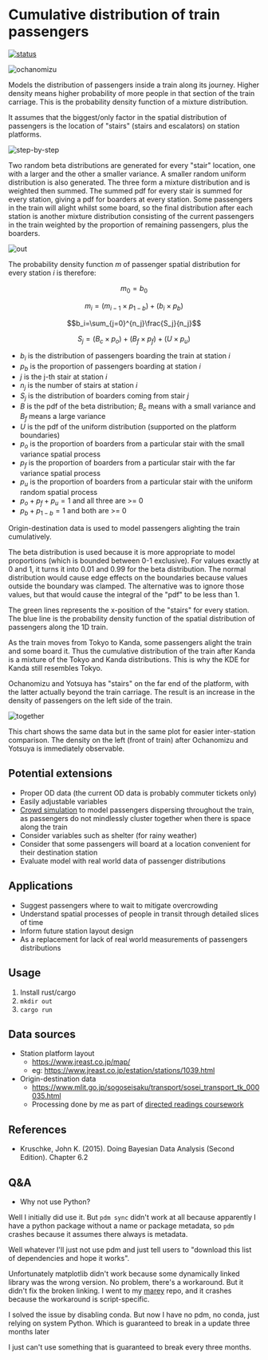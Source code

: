 # Cumulative distribution of train passengers

[![status](https://img.shields.io/badge/status-maintenance-green)](https://img.shields.io/badge/status-maintenance-green)

![ochanomizu](examples/ochanomizu.png)

Models the distribution of passengers inside a train along its journey. Higher density means higher probability of more people in that section of the train carriage. This is the probability density function of a mixture distribution.

It assumes that the biggest/only factor in the spatial distribution of passengers is the location of "stairs" (stairs and escalators) on station platforms.

![step-by-step](examples/step-by-step.png)

Two random beta distributions are generated for every "stair" location, one with a larger and the other a smaller variance. A smaller random uniform distribution is also generated. The three form a mixture distribution and is weighted then summed. The summed pdf for every stair is summed for every station, giving a pdf for boarders at every station. Some passengers in the train will alight whilst some board, so the final distribution after each station is another mixture distribution consisting of the current passengers in the train weighted by the proportion of remaining passengers, plus the boarders.

![out](examples/out.png)

The probability density function *m* of passenger spatial distribution for every station *i* is therefore:

$$m_0=b_0$$

$$m_i=(m_{i-1}\times p_{1-b})+(b_i\times p_b)$$

$$b_i=\sum_{j=0}^{n_j}\frac{S_j}{n_j}$$

$$S_j=(B_c\times p_o) + (B_f\times p_f) + (U\times p_u)$$

- $b_i$ is the distribution of passengers boarding the train at station $i$
- $p_b$ is the proportion of passengers boarding at station $i$
- $j$ is the j-th stair at station $i$
- $n_j$ is the number of stairs at station $i$
- $S_j$ is the distribution of boarders coming from stair $j$
- $B$ is the pdf of the beta distribution; $B_c$ means with a small variance and $B_f$ means a large variance
- $U$ is the pdf of the uniform distribution (supported on the platform boundaries)
- $p_o$ is the proportion of boarders from a particular stair with the small variance spatial process
- $p_f$ is the proportion of boarders from a particular stair with the far variance spatial process
- $p_u$ is the proportion of boarders from a particular stair with the uniform random spatial process
- $p_o + p_f + p_u = 1$ and all three are >= 0
- $p_b + p_{1 - b} = 1$ and both are >= 0

Origin-destination data is used to model passengers alighting the train cumulatively.

The beta distribution is used because it is more appropriate to model proportions (which is bounded between 0-1 exclusive). For values exactly at 0 and 1, it turns it into 0.01 and 0.99 for the beta distribution. The normal distribution would cause edge effects on the boundaries because values outside the boundary was clamped. The alternative was to ignore those values, but that would cause the integral of the "pdf" to be less than 1.

The green lines represents the x-position of the "stairs" for every station. The blue line is the probability density function of the spatial distribution of passengers along the 1D train.

As the train moves from Tokyo to Kanda, some passengers alight the train and some board it. Thus the cumulative distribution of the train after Kanda is a mixture of the Tokyo and Kanda distributions. This is why the KDE for Kanda still resembles Tokyo.

Ochanomizu and Yotsuya has "stairs" on the far end of the platform, with the latter actually beyond the train carriage. The result is an increase in the density of passengers on the left side of the train.

![together](examples/together.png)

This chart shows the same data but in the same plot for easier inter-station comparison. The density on the left (front of train) after Ochanomizu and Yotsuya is immediately observable.

## Potential extensions

- Proper OD data (the current OD data is probably commuter tickets only)
- Easily adjustable variables
- [Crowd simulation](https://en.wikipedia.org/wiki/Crowd_simulation) to model passengers dispersing throughout the train, as passengers do not mindlessly cluster together when there is space along the train
- Consider variables such as shelter (for rainy weather)
- Consider that some passengers will board at a location convenient for their destination station
- Evaluate model with real world data of passenger distributions

## Applications

- Suggest passengers where to wait to mitigate overcrowding
- Understand spatial processes of people in transit through detailed slices of time
- Inform future station layout design
- As a replacement for lack of real world measurements of passengers distributions

## Usage

1. Install rust/cargo
2. `mkdir out`
3. `cargo run`

## Data sources

- Station platform layout
    - https://www.jreast.co.jp/map/
    - eg: https://www.jreast.co.jp/estation/stations/1039.html
- Origin-destination data
    - https://www.mlit.go.jp/sogoseisaku/transport/sosei_transport_tk_000035.html
    - Processing done by me as part of [directed readings coursework](https://github.com/akazukin5151/papers/blob/main/6SSG3040_CW1_1931393.pdf)

## References

- Kruschke, John K. (2015). Doing Bayesian Data Analysis (Second Edition). Chapter 6.2

## Q&A

- Why not use Python?

Well I initially did use it. But `pdm sync` didn't work at all because apparently I have a python package without a name or package metadata, so `pdm` crashes because it assumes there always is metadata.

Well whatever I'll just not use pdm and just tell users to "download this list of dependencies and hope it works".

Unfortunately matplotlib didn't work because some dynamically linked library was the wrong version. No problem, there's a workaround. But it didn't fix the broken linking. I went to my [marey](https://github.com/akazukin5151/marey) repo, and it crashes because the workaround is script-specific.

I solved the issue by disabling conda. But now I have no pdm, no conda, just relying on system Python. Which is guaranteed to break in a update three months later

I just can't use something that is guaranteed to break every three months.
